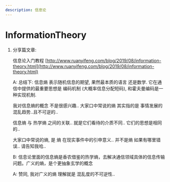 ```yaml
---
description: 信息论
---
```


# InformationTheory

1. 分享篇文章:

   信息论入门教程 [http://www.ruanyifeng.com/blog/2019/08/information-theory.html](http://www.ruanyifeng.com/blog/2019/08/information-theory.html)

   A: 总结下: 信息熵 表示随机信息的期望, 果然最本质的语言 还是数学. 它在通信中提供的最重要思想是 编码机制 \(大概率信息分配短码\), 和霍夫曼编码是一种实现机制.

   我对信息熵的概念 不是很感兴趣.. 大家口中常说的熵 其实指的是 事情发展的混乱趋势..且不可逆的..

   信息熵 与 热学熵 之间的关联.. 就是它们看待的介质不同.. 它们的思想是相同的..

   大家口中常说的熵, 是 熵 在现实事件中的引申意义.. 并不是熵 如果有哪里错误.. 请告知我哈..

   B: 信息论里面的信息熵是香农借鉴的热学熵，去解决通信领域具体的信息传输问题。广义的熵，是个更抽象玄学的概念

   A: 赞同, 我对广义的熵 理解就是 混乱度的不可逆性..


